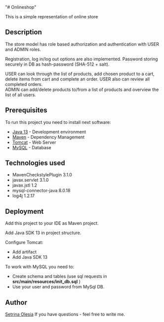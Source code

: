 "# Onlineshop" 
   
This is a simple representation of online store
 
## Description

The store model has role based authorization and authentication with USER and ADMIN roles. <br />

Registration, log in/log out options are also implemented. 
Password storing securely in DB as hash-password (SHA-512 + salt).

USER can look through the list of products, add chosen product to a cart, delete items from cart 
and complete an order. 
USER also can review all completed orders. <br />
ADMIN can add/delete products to/from a list of products and overview the list of all users.

## Prerequisites

To run this project you need to install next software: 
* [Java 13](https://www.oracle.com/technetwork/java/javase/downloads/jdk11-downloads-5066655.html) - 
Development environment 
* [Maven](https://maven.apache.org/) - Dependency Management
* [Tomcat](http://tomcat.apache.org/) - Web Server
* [MySQL](https://www.mysql.com/) - Database

## Technologies used

*  MavenCheckstylePlugin 3.1.0
*  javax.servlet 3.1.0
*  javax.jstl 1.2
*  mysql-connector-java 8.0.18
*  log4j 1.2.17

## Deployment

Add this project to your IDE as Maven project.

Add Java SDK 13 in project structure.

Configure Tomcat:
- Add artifact
- Add Java SDK 13
 
To work with MySQL you need to:
- Create schema and tables (use sql requests in **src/main/resources/init_db.sql** )
- Use your user and password from MySql DB.

## Author
 [Setrina Olesia](setrina527@gmail.com)
If you have questions - feel free to write me.



